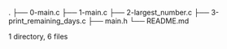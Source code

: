 .
├── 0-main.c
├── 1-main.c
├── 2-largest_number.c
├── 3-print_remaining_days.c
├── main.h
└── README.md

1 directory, 6 files
